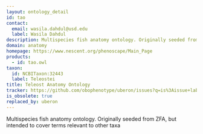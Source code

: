 ```yaml
---
layout: ontology_detail
id: tao
contact: 
  email: wasila.dahdul@usd.edu
  label: Wasila Dahdul
description: Multispecies fish anatomy ontology. Originally seeded from ZFA, but intended to cover terms relevant to other taxa
domain: anatomy
homepage: https://www.nescent.org/phenoscape/Main_Page
products: 
  - id: tao.owl
taxon: 
  id: NCBITaxon:32443
  label: Teleostei
title: Teleost Anatomy Ontology
tracker: https://github.com/obophenotype/uberon/issues?q=is%3Aissue+label%3ATAO
is_obsolete: true
replaced_by: uberon
---
```


Multispecies fish anatomy ontology. Originally seeded from ZFA, but intended to cover terms relevant to other taxa
